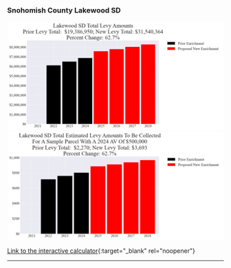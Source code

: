 ### Snohomish County Lakewood SD

![Lakewood SD enrichment levy totals chart](pagesManual/LeviesReport/20240423/LakewoodEnrichment.png "Lakewood SD enrichment levy totals chart")
![Lakewood SD enrichment levy example parcel chart](pagesManual/LeviesReport/20240423/LakewoodEnrichmentParcel.png "Lakewood SD enrichment levy example parcel chart")

[Link to the interactive calculator](20240423){:target="_blank" rel="noopener"}

___

